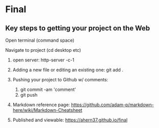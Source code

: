 # Final #
## Key steps to getting your project on the Web ##
Open terminal (command space)

Navigate to project (cd desktop etc)

1. open server:
	http-server -c-1

2. Adding a new file or editing an existing one:
	git add .

3. Pushing your project to Github w/ comments:
	1. git commit -am 'comment'
	2. git push

4. Markdown reference page:
https://github.com/adam-p/markdown-here/wiki/Markdown-Cheatsheet

5. Published and viewable:
https://ahern37.github.io/final